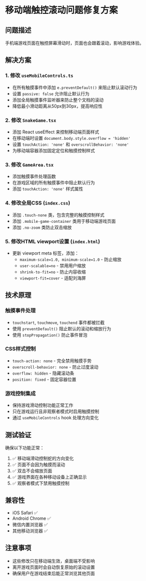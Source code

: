 # 移动端触控滚动问题修复方案

## 问题描述
手机端游戏页面在触控屏幕滑动时，页面也会跟着滚动，影响游戏体验。

## 解决方案

### 1. 修改 `useMobileControls.ts`
- 在所有触摸事件中添加 `e.preventDefault()` 来阻止默认滚动行为
- 设置 `passive: false` 允许阻止默认行为
- 添加全局触摸事件监听器来防止整个文档的滚动
- 降低最小滑动距离从50px到30px，提高响应性

### 2. 修改 `SnakeGame.tsx`
- 添加 React useEffect 来控制移动端页面样式
- 在移动端时设置 `document.body.style.overflow = 'hidden'`
- 设置 `touchAction: 'none'` 和 `overscrollBehavior: 'none'`
- 为移动端容器添加固定定位和触摸控制样式

### 3. 修改 `GameArea.tsx`
- 添加触摸事件处理函数
- 在游戏区域的所有触摸事件中阻止默认行为
- 添加 `touchAction: 'none'` 样式属性

### 4. 修改全局CSS (`index.css`)
- 添加 `.touch-none` 类，包含完整的触摸控制样式
- 添加 `.mobile-game-container` 类用于移动端游戏页面
- 添加 `.no-zoom` 类防止双击缩放

### 5. 修改HTML viewport设置 (`index.html`)
- 更新 viewport meta 标签，添加：
  - `maximum-scale=1.0, minimum-scale=1.0` - 防止缩放
  - `user-scalable=no` - 禁用用户缩放
  - `shrink-to-fit=no` - 防止内容收缩
  - `viewport-fit=cover` - 适配刘海屏

## 技术原理

### 触摸事件处理
- `touchstart`, `touchmove`, `touchend` 事件都被拦截
- 使用 `preventDefault()` 阻止默认的滚动和缩放行为
- 使用 `stopPropagation()` 防止事件冒泡

### CSS样式控制
- `touch-action: none` - 完全禁用触摸手势
- `overscroll-behavior: none` - 防止过度滚动
- `overflow: hidden` - 隐藏滚动条
- `position: fixed` - 固定容器位置

### 游戏控制集成
- 保持游戏滑动控制功能正常工作
- 只在游戏运行且非观察者模式时启用触摸控制
- 通过 `useMobileControls` hook 处理方向变化

## 测试验证
确保以下功能正常：
1. ✅ 移动端滑动控制蛇的方向变化
2. ✅ 页面不会因为触摸而滚动
3. ✅ 双击不会缩放页面
4. ✅ 游戏界面在各种移动设备上正确显示
5. ✅ 观察者模式下禁用触摸控制

## 兼容性
- iOS Safari ✅
- Android Chrome ✅  
- 微信内置浏览器 ✅
- 其他移动浏览器 ✅

## 注意事项
- 这些修改只在移动端生效，桌面端不受影响
- 离开游戏页面时会自动恢复原始的滚动设置
- 确保用户在游戏结束后能正常浏览其他页面 